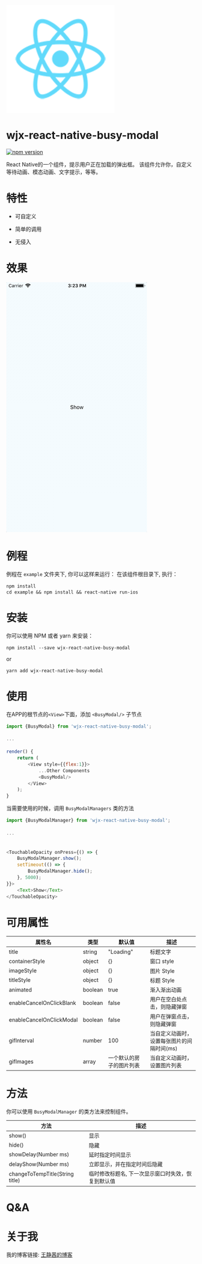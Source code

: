 ![](https://raw.githubusercontent.com/github/explore/6c6508f34230f0ac0d49e847a326429eefbfc030/topics/react-native/react-native.png)

# wjx-react-native-busy-modal

[![npm version](https://badge.fury.io/js/wjx-react-native-busy-modal.svg)](https://badge.fury.io/js/wjx-react-native-busy-modal)

React Native的一个组件，提示用户正在加载的弹出框。
该组件允许你，自定义等待动画、模态动画、文字提示，等等。

# 特性

* 可自定义

* 简单的调用

* 无侵入

# 效果
![on IPhone](./images/gif-ios.gif)

# 例程

例程在 `example` 文件夹下, 你可以这样来运行：
在该组件根目录下, 执行：
```
npm install
cd example && npm install && react-native run-ios
```



# 安装

你可以使用 NPM 或者 yarn 来安装：

```
npm install --save wjx-react-native-busy-modal
```

or

```
yarn add wjx-react-native-busy-modal
```



# 使用

在APP的根节点的`<View>`下面，添加 `<BusyModal/>` 子节点

```javascript
import {BusyModal} from 'wjx-react-native-busy-modal';

...

render() {
    return (
        <View style={{flex:1}}>
            ...Other Components
            <BusyModal/>
        </View>
    );
}

```

当需要使用的时候，调用 `BusyModalManagers` 类的方法

```javascript
import {BusyModalManager} from 'wjx-react-native-busy-modal';

...


<TouchableOpacity onPress={() => {
    BusyModalManager.show();
    setTimeout(() => {
        BusyModalManager.hide();
    }, 5000);
}}>
    <Text>Show</Text>
</TouchableOpacity>

```



# 可用属性

| 属性名 | 类型 | 默认值 | 描述 |
| --- | --- | --- | --- |
| title | string | "Loading" | 标题文字 |
| containerStyle | object | {} | 窗口 style |
| imageStyle | object | {} | 图片 Style |
| titleStyle | object | {} | 标题 Style |
| animated | boolean | true | 渐入渐出动画 |
| enableCancelOnClickBlank | boolean | false | 用户在空白处点击，则隐藏弹窗 |
| enableCancelOnClickModal | boolean | false | 用户在弹窗点击，则隐藏弹窗 |
| gifInterval | number | 100 | 当自定义动画时，设置每张图片的间隔时间(ms) |
| gifImages | array | 一个默认的房子的图片列表 | 当自定义动画时，设置图片列表 |




# 方法

你可以使用 `BusyModalManager` 的类方法来控制组件。

| 方法 | 描述 |
| --- | --- |
| show() | 显示 |
| hide() | 隐藏 |
| showDelay(Number ms) | 延时指定时间显示 |
| delayShow(Number ms) | 立即显示，并在指定时间后隐藏 |
| changeToTempTitle(String title) | 临时修改标题名, 下一次显示窗口时失效，恢复到默认值 |




# Q&A



# 关于我
我的博客链接: [王静茜的博客](http://blog.wjingxi.com)


